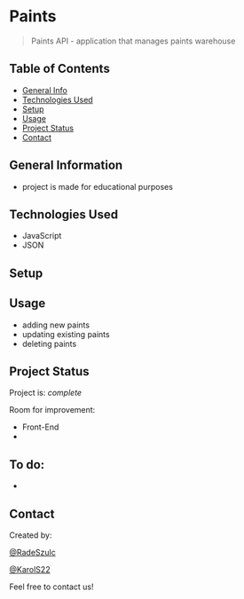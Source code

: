 # Paints
> Paints API - application that manages paints warehouse


## Table of Contents
* [General Info](#general-information)
* [Technologies Used](#technologies-used)
* [Setup](#setup)
* [Usage](#usage)
* [Project Status](#project-status)
* [Contact](#contact)
<!-- * [License](#license) -->


## General Information
- project is made for educational purposes


## Technologies Used
- JavaScript
- JSON



## Setup



## Usage
- adding new paints
- updating existing paints
- deleting paints



## Project Status
Project is: _complete_ 


Room for improvement:
- Front-End
- 

To do:
- 
- 


## Contact
Created by: 

[@RadeSzulc](https://github.com/RadeSzulc) 

[@KarolS22](https://github.com/KarolS22) 

Feel free to contact us!



<!-- This project is open source. -->

